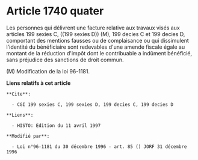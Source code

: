 # Article 1740 quater

Les personnes qui délivrent une facture relative aux travaux visés aux articles 199 sexies C, ((199 sexies D)) (M), 199
decies C et 199 decies D, comportant des mentions fausses ou de complaisance ou qui dissimulent l'identité du bénéficiaire
sont redevables d'une amende fiscale égale au montant de la réduction d'impôt dont le contribuable a indûment bénéficié, sans
préjudice des sanctions de droit commun.

(M) Modification de la loi 96-1181.

**Liens relatifs à cet article**

	**Cite**:

	  - CGI 199 sexies C, 199 sexies D, 199 decies C, 199 decies D

	**Liens**:

	  - HISTO: Edition du 11 avril 1997

	**Modifié par**:

	  - Loi n°96-1181 du 30 décembre 1996 - art. 85 () JORF 31 décembre 1996
